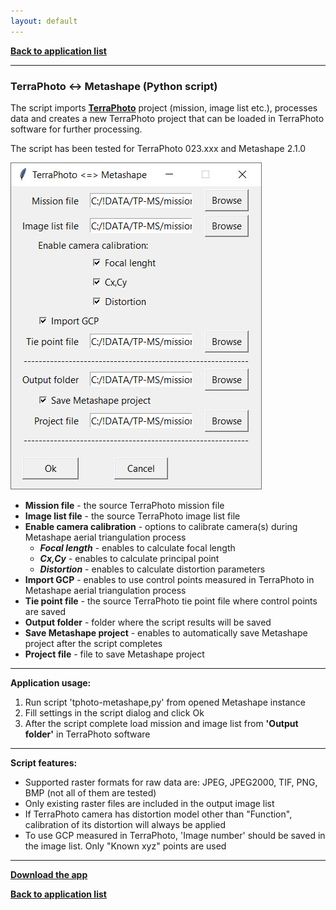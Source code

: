 ```yaml
---
layout: default
---
```


[**Back to application list**](../)

---

### TerraPhoto <-> Metashape (Python script)

The script imports [**TerraPhoto**](https://terrasolid.com/products/terraphoto/) project (mission, image list etc.), processes data and creates a new TerraPhoto project that can be loaded in TerraPhoto software for further processing.

The script has been tested for TerraPhoto 023.xxx and Metashape 2.1.0 

![](./images/terraphoto-metashape.jpg)

-	**Mission file** - the source TerraPhoto mission file
-	**Image list file** - the source TerraPhoto image list file
-	**Enable camera calibration** - options to calibrate camera(s) during Metashape aerial triangulation process
	- **_Focal length_** - enables to calculate focal length
	- **_Cx,Cy_** - enables to calculate principal point
	- **_Distortion_** - enables to calculate distortion parameters
-	**Import GCP** - enables to use control points measured in TerraPhoto in Metashape aerial triangulation process
-	**Tie point file** - the source TerraPhoto tie point file where control points are saved
-	**Output folder** - folder where the script results will be saved
-	**Save Metashape project** - enables to automatically save Metashape project after the script completes
-	**Project file** - file to save Metashape project

---

**Application usage:**

1.	Run script 'tphoto-metashape,py' from opened Metashape instance
2.	Fill settings in the script dialog and click Ok
3.	After the script complete load mission and image list from **'Output folder'** in TerraPhoto software

---

**Script features:**
*	Supported raster formats for raw data are: JPEG, JPEG2000, TIF, PNG, BMP (not all of them are tested)
*	Only existing raster files are included in the output image list
*	If TerraPhoto camera has distortion model other than "Function", calibration of its distortion will always be applied
*	To use GCP measured in TerraPhoto, 'Image number' should be saved in the image list. Only "Known xyz" points are used

---

[**Download the app**](https://github.com/DenisAntoshkin/Applications/releases/download/TphotoMetashape/TphotoMetashape.zip)

[**Back to application list**](../)